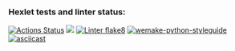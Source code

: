 ### Hexlet tests and linter status:
[![Actions Status](https://github.com/konstdimasik/python-project-lvl1/workflows/hexlet-check/badge.svg)](https://github.com/konstdimasik/python-project-lvl1/actions)
<a href="https://codeclimate.com/github/codeclimate/codeclimate/maintainability"><img src="https://api.codeclimate.com/v1/badges/a99a88d28ad37a79dbf6/maintainability" /></a>
[![Linter flake8](https://github.com/konstdimasik/python-project-lvl1/actions/workflows/lint.yml/badge.svg)](https://github.com/konstdimasik/python-project-lvl1/actions/workflows/lint.yml)
[![wemake-python-styleguide](https://img.shields.io/badge/style-wemake-000000.svg)](https://github.com/wemake-services/wemake-python-styleguide)
[![asciicast](https://asciinema.org/a/4y00WbFPK08TNt1qCrlDzhAq5.svg)](https://asciinema.org/a/4y00WbFPK08TNt1qCrlDzhAq5)
